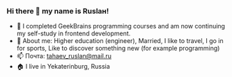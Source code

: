 ### Hi there 👋 my name is Ruslaн!
- 🌱 I completed GeekBrains programming courses and am now continuing my self-study in frontend development.
-  👨  About me: Higher education (engineer), Married, I like to travel, I go in for sports, Like to discover something new (for example programming)
- 📫 Почта: tahaev_ruslan@mail.ru
- 🏠  I live in Yekaterinburg, Russia
